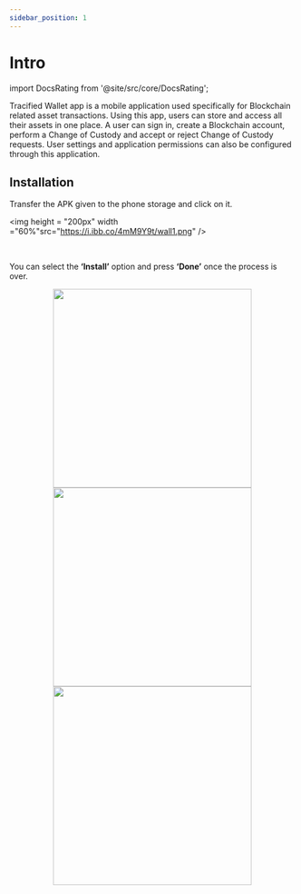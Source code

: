 ```yaml
---
sidebar_position: 1
---
```


# Intro

import DocsRating from '@site/src/core/DocsRating';

Tracified Wallet app is a mobile application used specifically for Blockchain related asset transactions. Using this app, users can store and access all their assets in one place. A user can sign in, create a Blockchain account, perform a Change of Custody and accept or reject Change of Custody requests. User settings and application permissions can also be configured through this application.

## Installation

Transfer the APK given to the phone storage and click on it.

<p align="center">

<img height = "200px" width ="60%"src="https://i.ibb.co/4mM9Y9t/wall1.png" /> 
</p>

<br />


You can select the **‘Install’** option and press **‘Done’** once the process is over.


<p align="center">
<img height = "350px"src="https://i.ibb.co/tzKQNb6/wall2.png" /> <img height = "350px"src="https://i.ibb.co/PtPQ6T2/wall3.png" /><img height = "350px"src="https://i.ibb.co/4tFPx1P/wall4.png" /> 
</p>





<DocsRating pageName="WalletApp"/>
